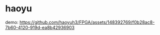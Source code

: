# haoyu
demo:
https://github.com/haoyuh3/FPGA/assets/148392769/f0b28ac8-7b60-4120-919d-ea8b42936903


